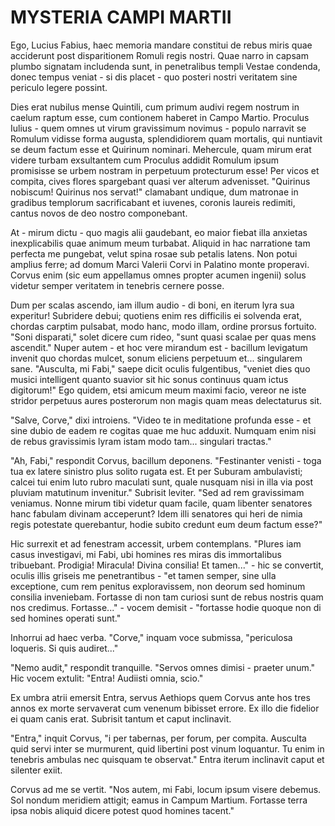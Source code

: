 # MYSTERIA CAMPI MARTII

Ego, Lucius Fabius, haec memoria mandare constitui de rebus miris quae acciderunt post disparitionem Romuli regis nostri. Quae narro in capsam plumbo signatam includenda sunt, in penetralibus templi Vestae condenda, donec tempus veniat - si dis placet - quo posteri nostri veritatem sine periculo legere possint.

Dies erat nubilus mense Quintili, cum primum audivi regem nostrum in caelum raptum esse, cum contionem haberet in Campo Martio. Proculus Iulius - quem omnes ut virum gravissimum novimus - populo narravit se Romulum vidisse forma augusta, splendidiorem quam mortalis, qui nuntiavit se deum factum esse et Quirinum nominari. Mehercule, quam mirum erat videre turbam exsultantem cum Proculus addidit Romulum ipsum promisisse se urbem nostram in perpetuum protecturum esse! Per vicos et compita, cives flores spargebant quasi ver alterum advenisset. "Quirinus nobiscum! Quirinus nos servat!" clamabant undique, dum matronae in gradibus templorum sacrificabant et iuvenes, coronis laureis redimiti, cantus novos de deo nostro componebant.

At - mirum dictu - quo magis alii gaudebant, eo maior fiebat illa anxietas inexplicabilis quae animum meum turbabat. Aliquid in hac narratione tam perfecta me pungebat, velut spina rosae sub petalis latens. Non potui amplius ferre; ad domum Marci Valerii Corvi in Palatino monte properavi. Corvus enim (sic eum appellamus omnes propter acumen ingenii) solus videtur semper veritatem in tenebris cernere posse.

Dum per scalas ascendo, iam illum audio - di boni, en iterum lyra sua experitur! Subridere debui; quotiens enim res difficilis ei solvenda erat, chordas carptim pulsabat, modo hanc, modo illam, ordine prorsus fortuito. "Soni disparati," solet dicere cum rideo, "sunt quasi scalae per quas mens ascendit." Nuper autem - et hoc vere mirandum est - bacillum levigatum invenit quo chordas mulcet, sonum eliciens perpetuum et... singularem sane. "Ausculta, mi Fabi," saepe dicit oculis fulgentibus, "veniet dies quo musici intelligent quanto suavior sit hic sonus continuus quam ictus digitorum!" Ego quidem, etsi amicum meum maximi facio, vereor ne iste stridor perpetuus aures posterorum non magis quam meas delectaturus sit.

"Salve, Corve," dixi introiens. "Video te in meditatione profunda esse - et sine dubio de eadem re cogitas quae me huc adduxit. Numquam enim nisi de rebus gravissimis lyram istam modo tam... singulari tractas."

"Ah, Fabi," respondit Corvus, bacillum deponens. "Festinanter venisti - toga tua ex latere sinistro plus solito rugata est. Et per Suburam ambulavisti; calcei tui enim luto rubro maculati sunt, quale nusquam nisi in illa via post pluviam matutinum invenitur." Subrisit leviter. "Sed ad rem gravissimam veniamus. Nonne mirum tibi videtur quam facile, quam libenter senatores hanc fabulam divinam acceperunt? Idem illi senatores qui heri de nimia regis potestate querebantur, hodie subito credunt eum deum factum esse?"

Hic surrexit et ad fenestram accessit, urbem contemplans. "Plures iam casus investigavi, mi Fabi, ubi homines res miras dis immortalibus tribuebant. Prodigia! Miracula! Divina consilia! Et tamen..." - hic se convertit, oculis illis griseis me penetrantibus - "et tamen semper, sine ulla exceptione, cum rem penitus exploravissem, non deorum sed hominum consilia inveniebam. Fortasse di non tam curiosi sunt de rebus nostris quam nos credimus. Fortasse..." - vocem demisit - "fortasse hodie quoque non di sed homines operati sunt."

Inhorrui ad haec verba. "Corve," inquam voce submissa, "periculosa loqueris. Si quis audiret..."

"Nemo audit," respondit tranquille. "Servos omnes dimisi - praeter unum." Hic vocem extulit: "Entra! Audiisti omnia, scio."

Ex umbra atrii emersit Entra, servus Aethiops quem Corvus ante hos tres annos ex morte servaverat cum venenum bibisset errore. Ex illo die fidelior ei quam canis erat. Subrisit tantum et caput inclinavit.

"Entra," inquit Corvus, "i per tabernas, per forum, per compita. Ausculta quid servi inter se murmurent, quid libertini post vinum loquantur. Tu enim in tenebris ambulas nec quisquam te observat." Entra iterum inclinavit caput et silenter exiit.

Corvus ad me se vertit. "Nos autem, mi Fabi, locum ipsum visere debemus. Sol nondum meridiem attigit; eamus in Campum Martium. Fortasse terra ipsa nobis aliquid dicere potest quod homines tacent."